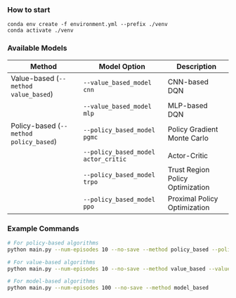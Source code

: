 ### How to start
```
conda env create -f environment.yml --prefix ./venv
conda activate ./venv
```

### Available Models

| Method | Model Option | Description |
|--------|-------------|-------------|
| Value-based (`--method value_based`) | `--value_based_model cnn` | CNN-based DQN |
| | `--value_based_model mlp` | MLP-based DQN |
| Policy-based (`--method policy_based`) | `--policy_based_model pgmc` | Policy Gradient Monte Carlo |
| | `--policy_based_model actor_critic` | Actor-Critic |
| | `--policy_based_model trpo` | Trust Region Policy Optimization |
| | `--policy_based_model ppo` | Proximal Policy Optimization |

### Example Commands
```bash
# For policy-based algorithms
python main.py --num-episodes 10 --no-save --method policy_based --policy_based_model pgmc

# For value-based algorithms
python main.py --num-episodes 10 --no-save --method value_based --value_based_model mlp

# For model-based algorithms
python main.py --num-episodes 100 --no-save --method model_based
```
